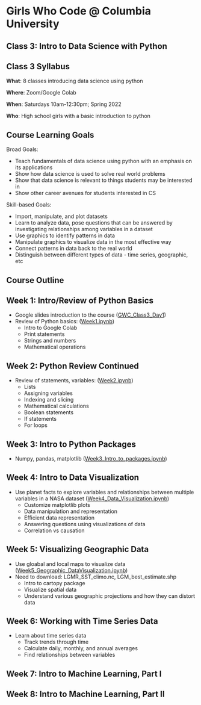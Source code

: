 # Girls Who Code @ Columbia University
## Class 3: Intro to Data Science with Python

## Class 3 Syllabus

**What**: 8 classes introducing data science using python

**Where**: Zoom/Google Colab

**When**: Saturdays 10am-12:30pm; Spring 2022

**Who**: High school girls with a basic introduction to python

## **Course Learning Goals**
Broad Goals:
* Teach fundamentals of data science using python with an emphasis on its applications
* Show how data science is used to solve real world problems
* Show that data science is relevant to things students may be interested in
* Show other career avenues for students interested in CS

Skill-based Goals:
* Import, manipulate, and plot datasets
* Learn to analyze data, pose questions that can be answered by investigating relationships among variables in a dataset
* Use graphics to identify patterns in data
* Manipulate graphics to visualize data in the most effective way
* Connect patterns in data back to the real world
* Distinguish between different	types of data - time series, geographic, etc

## **Course Outline**

## Week 1: Intro/Review of Python Basics
* Google slides introduction to the course ([GWC_Class3_Day1](https://docs.google.com/presentation/d/1Ta2jAEfct5IOknCZeYuQhcgA4XvDN4srilol19xNwMM/edit#slide=id.p))
* Review of Python basics: ([Week1.ipynb](https://colab.research.google.com/github/CU-GWC-Data-Science/classes/blob/main/Week1.ipynb))
  * Intro to Google Colab
  * Print statements
  * Strings and numbers
  * Mathematical operations

## Week 2: Python Review Continued
* Review of statements, variables: ([Week2.ipynb](https://colab.research.google.com/github/CU-GWC-Data-Science/classes/blob/main/Week2_Objects_Booleans_Statements.ipynb)) 
  * Lists
  * Assigning variables
  * Indexing and slicing
  * Mathematical calculations
  * Boolean statements
  * If statements
  * For loops

## Week 3: Intro to Python Packages
* Numpy, pandas, matplotlib ([Week3_Intro_to_packages.ipynb](https://colab.research.google.com/github/CU-GWC-Data-Science/classes/blob/main/Week3_Intro_to_packages.ipynb))

## Week 4: Intro to Data Visualization
* Use planet facts to explore variables and relationships between multiple variables in a NASA dataset ([Week4_Data_Visualization.ipynb](https://colab.research.google.com/github/CU-GWC-Data-Science/classes/blob/main/Week4_Data_Visualization.ipynb))
  * Customize matplotlib plots
  * Data manipulation and representation
  * Efficient data representation
  * Answering questions using visualizations of data
  * Correlation vs causation

## Week 5: Visualizing Geographic Data
* Use gloabal and local maps to visualize data ([Week5_Geographic_DataVisualization.ipynb](https://colab.research.google.com/github/CU-GWC-Data-Science/classes/blob/main/Week5_Geographic_DataVisualization.ipynb))
* Need to download: LGMR_SST_climo.nc, LGM_best_estimate.shp
  * Intro to cartopy package
  * Visualize spatial data
  * Understand various geographic projections and how they can distort data

## Week 6: Working with Time Series Data
* Learn about time series data
  * Track trends through time
  * Calculate daily, monthly, and annual averages
  * Find relationships between variables

## Week 7: Intro to Machine Learning, Part I

## Week 8: Intro to Machine Learning, Part II


 
